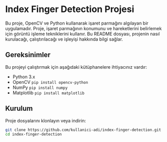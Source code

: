 # Index Finger Detection Projesi

Bu proje, OpenCV ve Python kullanarak işaret parmağını algılayan bir uygulamadır. Proje, işaret parmağının konumunu ve hareketlerini belirlemek için görüntü işleme tekniklerini kullanır. Bu README dosyası, projenin nasıl kurulacağı, çalıştırılacağı ve işleyişi hakkında bilgi sağlar.

## Gereksinimler

Bu projeyi çalıştırmak için aşağıdaki kütüphanelere ihtiyacınız vardır:

- Python 3.x
- OpenCV `pip install opencv-python`
- NumPy `pip install numpy`
- Matplotlib `pip install matplotlib`

## Kurulum

Proje dosyalarını klonlayın veya indirin:

```bash
git clone https://github.com/kullanici-adi/index-finger-detection.git
cd index-finger-detection
